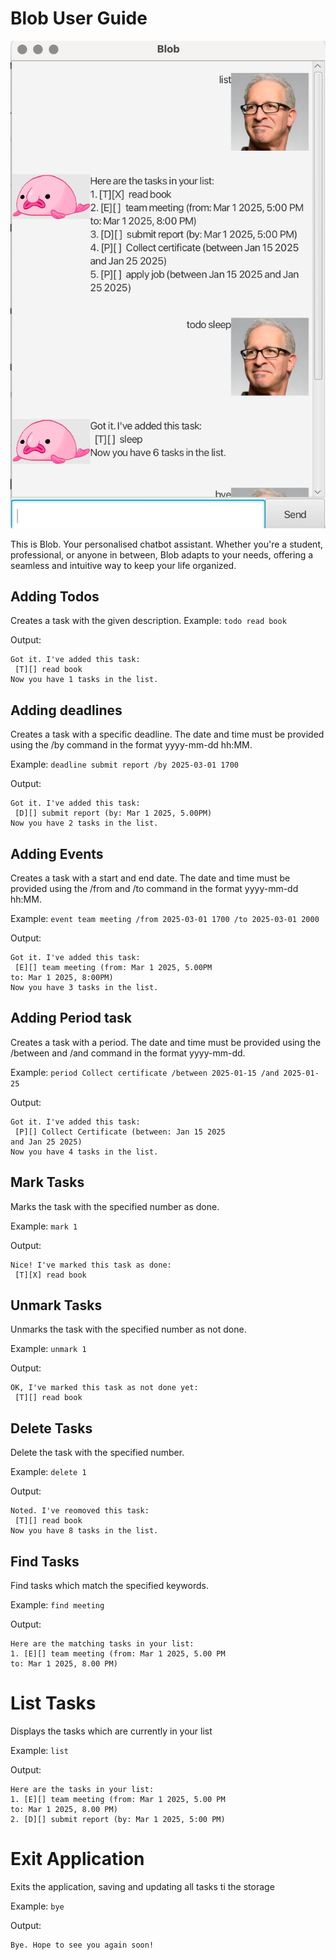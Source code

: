 # Blob User Guide

![img.png](img.png)

This is Blob. Your personalised chatbot assistant. Whether you're a student, professional, or anyone in between, Blob adapts to your needs, offering a seamless and intuitive way to keep your life organized.

## Adding Todos

Creates a task with the given description.
Example: `todo read book`

Output:

```
Got it. I've added this task:
 [T][] read book
Now you have 1 tasks in the list.
```

## Adding deadlines

Creates a task with a specific deadline. 
The date and time must be provided using the /by command in the format yyyy-mm-dd hh:MM.

Example: `deadline submit report /by 2025-03-01 1700`

Output:

```
Got it. I've added this task:
 [D][] submit report (by: Mar 1 2025, 5.00PM)
Now you have 2 tasks in the list.
```

## Adding Events

Creates a task with a start and end date.
The date and time must be provided using the /from and /to command in the format yyyy-mm-dd hh:MM.

Example: `event team meeting /from 2025-03-01 1700 /to 2025-03-01 2000`

Output:

```
Got it. I've added this task:
 [E][] team meeting (from: Mar 1 2025, 5.00PM
to: Mar 1 2025, 8:00PM)
Now you have 3 tasks in the list.
```

## Adding Period task

Creates a task with a period.
The date and time must be provided using the /between and /and command in the format yyyy-mm-dd.

Example: `period Collect certificate /between 2025-01-15 /and 2025-01-25`

Output:

```
Got it. I've added this task:
 [P][] Collect Certificate (between: Jan 15 2025 
and Jan 25 2025)
Now you have 4 tasks in the list.
```

## Mark Tasks

Marks the task with the specified number as done. 

Example: `mark 1`

Output:
```
Nice! I've marked this task as done:
 [T][X] read book
```

## Unmark Tasks

Unmarks the task with the specified number as not done.

Example: `unmark 1`

Output:
```
OK, I've marked this task as not done yet:
 [T][] read book
```

## Delete Tasks

Delete the task with the specified number.

Example: `delete 1`

Output:
```
Noted. I've reomoved this task:
 [T][] read book
Now you have 8 tasks in the list.
```

## Find Tasks

Find tasks which match the specified keywords.

Example: `find meeting`

Output:
```
Here are the matching tasks in your list:
1. [E][] team meeting (from: Mar 1 2025, 5.00 PM
to: Mar 1 2025, 8.00 PM)
```

# List Tasks

Displays the tasks which are currently in your list

Example: `list`

Output:
```
Here are the tasks in your list:
1. [E][] team meeting (from: Mar 1 2025, 5.00 PM
to: Mar 1 2025, 8.00 PM)
2. [D][] submit report (by: Mar 1 2025, 5:00 PM)
```

# Exit Application

Exits the application, saving and updating all tasks ti the storage

Example: `bye`

Output:
```
Bye. Hope to see you again soon!
```

